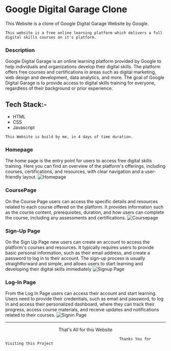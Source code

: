# Google Digital Garage Clone
This Website is a clone of Google Digital Garage Website by Google.  
```
This website is a free online learning platform which delivers a full digital skills courses on it's platform.
```

### Description
Google Digital Garage is an online learning platform provided by Google to help individuals and organizations develop their digital skills.
The platform offers free courses and certifications in areas such as digital marketing, web design and development, data analytics, and more. 
The goal of Google Digital Garage is to provide access to digital skills training for everyone, regardless of their background or prior experience.

## Tech Stack:-
* HTML
* CSS
* Javascript

```
This Website is build by me, in 4 days of time duration.
```

### Homepage
The home page is the entry point for users to access free digital skills training. Here you can find an overview of the platform's offerings, including courses, certifications, and resources, with clear navigation and a user-friendly layout.
![Homepage](https://user-images.githubusercontent.com/107475338/217626299-fa2c2ee3-5617-4455-9378-0a4b4f524d08.png)



### CoursePage
On the Course Page users can access the specific details and resources related to each course offered on the platform. It provides information such as the course content, prerequisites, duration, and how users can complete the course, including any assessments and certifications.
![Coursepage](https://user-images.githubusercontent.com/107475338/217626329-49a1885c-17c6-4cbf-b4b7-484a7678044e.png)



### Sign-Up Page
On the Sign Up Page new users can create an account to access the platform's courses and resources. It typically requires users to provide basic personal information, such as their email address, and create a password to log in to their account. The sign-up process is usually straightforward and simple, and allows users to start learning and developing their digital skills immediately
![Signup Page](https://user-images.githubusercontent.com/107475338/217626361-63eaa89c-93a7-4371-bae9-e3f6c8454671.png)



### Log-In Page
From the Log In Page users can access their account and start learning. Users need to provide their credentials, such as email and password, to log in and access their personalized dashboard, where they can track their progress, access course materials, and receive updates and notifications related to their courses.
![Signin Page](https://user-images.githubusercontent.com/107475338/217626636-26832168-92b0-4fbc-94fb-5f9106a3e395.png)


***

<p align="center">That's All for this Website</p>

```
                                                  Thanks You for Visiting this Project
```
